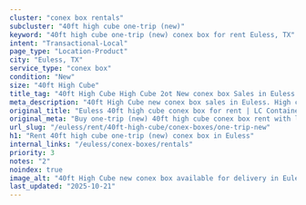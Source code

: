 ```yaml
---
cluster: "conex box rentals"
subcluster: "40ft high cube one-trip (new)"
keyword: "40ft high cube one-trip (new) conex box for rent Euless, TX"
intent: "Transactional-Local"
page_type: "Location-Product"
city: "Euless, TX"
service_type: "conex box"
condition: "New"
size: "40ft High Cube"
title_tag: "40ft High Cube High Cube 2ot New conex box Sales in Euless | LC Container"
meta_description: "40ft High Cube new conex box sales in Euless. High cube containers with extra height. Fast delivery, competitive pricing. Serving conex boxes area. Quote ID: N75. Call (214) 524-4168 for your free quote today."
original_title: "Euless 40ft high cube conex box for rent | LC Container"
original_meta: "Buy one-trip (new) 40ft high cube conex box rent with local delivery in Euless, TX. LC Container — local Since 2003. Request a fast quote today."
url_slug: "/euless/rent/40ft-high-cube/conex-boxes/one-trip-new"
h1: "Rent 40ft high cube one-trip (new) conex box in Euless"
internal_links: "/euless/conex-boxes/rentals"
priority: 3
notes: "2"
noindex: true
image_alt: "40ft High Cube new conex box available for delivery in Euless"
last_updated: "2025-10-21"
---
```


<!-- TODO: Add unique city/inventory copy, images, and internal links here. -->
